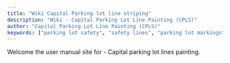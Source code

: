 ```yaml
---
title: "Wiki Capital Parking lot line striping"
description: "Wiki - Capital Parking Lot Line Painting (CPLS)"
author: "Capital Parking Lot Line Painting (CPLS)"
keywords: ["parking lot safety", "safety lines", "parking lot markings", "traffic management", "CPLS", "Toronto", "Ottawa", "Oakville", "Barrie", "London", "Ontario"]
---
```

Welcome the user manual site for - Capital parking lot lines painting.
